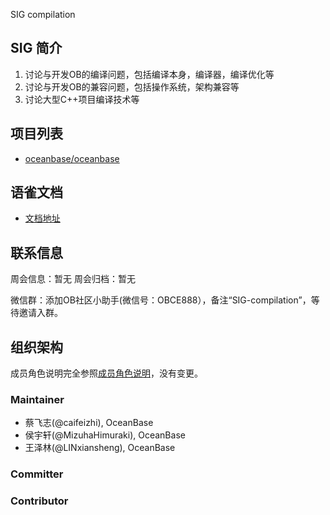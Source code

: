 SIG compilation

## SIG 简介

1. 讨论与开发OB的编译问题，包括编译本身，编译器，编译优化等
2. 讨论与开发OB的兼容问题，包括操作系统，架构兼容等
3. 讨论大型C++项目编译技术等

## 项目列表

- [oceanbase/oceanbase](https://github.com/oceanbase/oceanbase)

## 语雀文档
- [文档地址](https://oceanbase.yuque.com/org-wiki-obtech-vh7w9r/cu6zgd)
## 联系信息

周会信息：暂无
周会归档：暂无

微信群：添加OB社区小助手(微信号：OBCE888），备注“SIG-compilation”，等待邀请入群。

## 组织架构

成员角色说明完全参照[成员角色说明](../membership.md)，没有变更。

### Maintainer

- 蔡飞志(@caifeizhi), OceanBase
- 侯宇轩(@MizuhaHimuraki), OceanBase
- 王泽林(@LINxiansheng), OceanBase

### Committer

### Contributor
